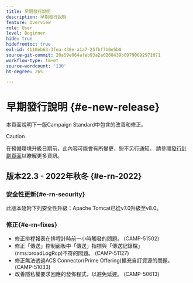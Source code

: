 ```yaml
---
title: 早期發行說明
description: 早期發行說明
feature: Overview
role: User
level: Beginner
hide: true
hidefromtoc: true
exl-id: 4b10eb63-3fea-438e-a1a7-25fbf7b0e5b0
source-git-commit: 20a59e064afeb93a2a6260439b09790692971071
workflow-type: tm+mt
source-wordcount: '130'
ht-degree: 26%

---
```



# 早期發行說明 {#e-new-release}

本頁面說明下一版Campaign Standard中包含的改善和修正。

>[!CAUTION]
>
> 在預備環境升級日期前，此內容可能會有所變更，恕不另行通知。 請參閱[發行計劃頁面](../../rn/using/release-planning.md)以瞭解更多資訊。

## 版本22.3 - 2022年秋冬 {#e-rn-2022}

<!--
### Improvement{#e-rn-improvements}


**Accessibility**

Campaign Standard 22.3 comes with accessibility fixes and improvements which facilitate users to navigate and get the most out of Adobe Campaign.

These capabilities are released in Limited Availability and rolled out to a set of customers only. To have these improvements enabled on your Campaign environment(s), contact your Adobe representative.
-->

### 安全性更新{#e-rn-security}

此版本隨附下列安全性升級：Apache Tomcat已從v7.0升級至v8.0。

### 修正{#e-rn-fixes}

* 修正排程報表在排程計時前一小時觸發的問題。 (CAMP-51502)
* 修正「傳送」控制面板中「傳送」指標與「傳送記錄檔」(nms:broadLogRcp)不符的問題。 (CAMP-51127)
* 修正無法透過ACS Connector(Prime Offering)擴充自訂資源的問題。 (CAMP-51033)
* 改善隱私權要求回應的發佈程式，以避免延遲。 (CAMP-50613)